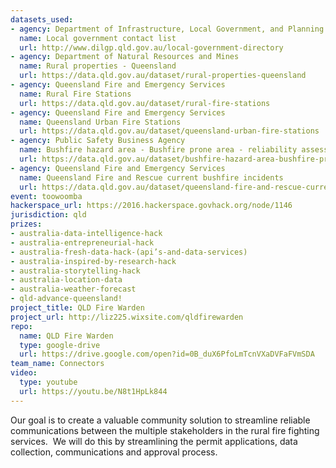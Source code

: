 ```yaml
---
datasets_used:
- agency: Department of Infrastructure, Local Government, and Planning
  name: Local government contact list
  url: http://www.dilgp.qld.gov.au/local-government-directory
- agency: Department of Natural Resources and Mines
  name: Rural properties - Queensland
  url: https://data.qld.gov.au/dataset/rural-properties-queensland
- agency: Queensland Fire and Emergency Services
  name: Rural Fire Stations
  url: https://data.qld.gov.au/dataset/rural-fire-stations
- agency: Queensland Fire and Emergency Services
  name: Queensland Urban Fire Stations
  url: https://data.qld.gov.au/dataset/queensland-urban-fire-stations
- agency: Public Safety Business Agency
  name: Bushfire hazard area - Bushfire prone area - reliability assessment - Queensland
  url: https://data.qld.gov.au/dataset/bushfire-hazard-area-bushfire-prone-area-reliability-assessment-queensland
- agency: Queensland Fire and Emergency Services
  name: Queensland Fire and Rescue current bushfire incidents
  url: https://data.qld.gov.au/dataset/queensland-fire-and-rescue-current-bushfire-incidents
event: toowoomba
hackerspace_url: https://2016.hackerspace.govhack.org/node/1146
jurisdiction: qld
prizes:
- australia-data-intelligence-hack
- australia-entrepreneurial-hack
- australia-fresh-data-hack-(api’s-and-data-services)
- australia-inspired-by-research-hack
- australia-storytelling-hack
- australia-location-data
- australia-weather-forecast
- qld-advance-queensland!
project_title: QLD Fire Warden
project_url: http://liz225.wixsite.com/qldfirewarden
repo:
  name: QLD Fire Warden
  type: google-drive
  url: https://drive.google.com/open?id=0B_duX6PfoLmTcnVXaDVFaFVmSDA
team_name: Connectors
video:
  type: youtube
  url: https://youtu.be/N8t1HpLk844
---
```


Our goal is to create a valuable community solution to streamline reliable communications between the multiple stakeholders in the rural fire fighting services.  We will do this by streamlining the permit applications, data collection, communications and approval process.
